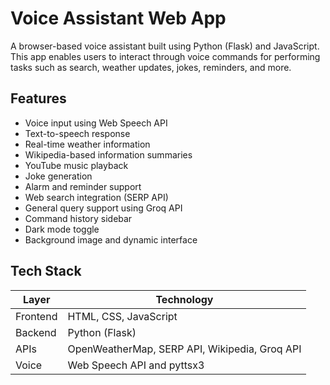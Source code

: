 # Voice Assistant Web App

A browser-based voice assistant built using Python (Flask) and JavaScript. This app enables users to interact through voice commands for performing tasks such as search, weather updates, jokes, reminders, and more.

## Features

- Voice input using Web Speech API
- Text-to-speech response
- Real-time weather information
- Wikipedia-based information summaries
- YouTube music playback
- Joke generation
- Alarm and reminder support
- Web search integration (SERP API)
- General query support using Groq API
- Command history sidebar
- Dark mode toggle
- Background image and dynamic interface

## Tech Stack

| Layer       | Technology                         |
|-------------|------------------------------------|
| Frontend    | HTML, CSS, JavaScript              |
| Backend     | Python (Flask)                     |
| APIs        | OpenWeatherMap, SERP API, Wikipedia, Groq API |
| Voice       | Web Speech API and pyttsx3         |



